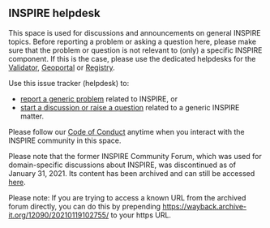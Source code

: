 ## INSPIRE helpdesk 
This space is used for discussions and announcements on general INSPIRE topics. Before reporting a problem or asking a question here, please make sure that the problem or question is not relevant to (only) a specific INSPIRE component. If this is the case, please use the dedicated helpdesks for the [Validator](https://github.com/INSPIRE-MIF/helpdesk-validator "Validator"), [Geoportal](https://github.com/INSPIRE-MIF/helpdesk-geoportal "Geoportal") or [Registry](https://github.com/INSPIRE-MIF/helpdesk-registry "Registry").

Use this issue tracker (helpdesk) to:

- [report a generic problem](https://github.com/INSPIRE-MIF/helpdesk/issues/new?assignees=&labels=&template=report-a-problem-or-bug.md&title= "report a generic problem") related to INSPIRE, or
- [start a discussion or raise a question](https://github.com/INSPIRE-MIF/helpdesk/issues/new?assignees=&labels=&template=start-a-discussion.md&title= "start a discussion or raise a question") related to a generic INSPIRE matter.

Please follow our [Code of Conduct](code-of-conduct.md) anytime when you interact with the INSPIRE community in this space.

Please note that the former INSPIRE Community Forum, which was used for domain-specific discussions about INSPIRE, was discontinued as of January 31, 2021. Its content has been archived and can still be accessed [here](https://wayback.archive-it.org/12090/20210119102755/https://inspire.ec.europa.eu/forum/).

Please note: If you are trying to access a known URL from the archived forum directly, you can do this by prepending https://wayback.archive-it.org/12090/20210119102755/ to your https URL.
